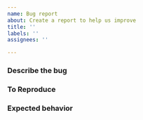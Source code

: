 ```yaml
---
name: Bug report
about: Create a report to help us improve
title: ''
labels: ''
assignees: ''

---
```


### Describe the bug

<!-- A clear and concise description of what the bug is. -->

### To Reproduce

<!-- Steps to reproduce the behavior: -->

### Expected behavior

<!-- A clear and concise description of what you expected to happen. -->
